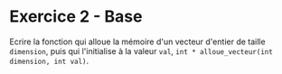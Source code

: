 # Exercice 2 - Base

Ecrire la fonction qui alloue la mémoire d'un vecteur d'entier de taille `dimension`, puis qui l'initialise à la valeur `val`, `int * alloue_vecteur(int dimension, int val)`.



